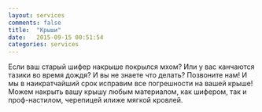 ```yaml
---
layout: services
comments: false
title:  "Крыши"
date:   2015-09-15 00:51:54
categories: services
---
```



Если ваш старый шифер накрыше покрылся мхом? Или у вас канчаются тазики во время дождя? И вы не знаете что делать? Позвоните нам! И мы в наикратчайший срок исправим все погрешности на вашей крыше! Можем накрыть вашу крышу любым материалом, как шифером, так и проф-настилом, черепицей илиже мягкой кровлей.